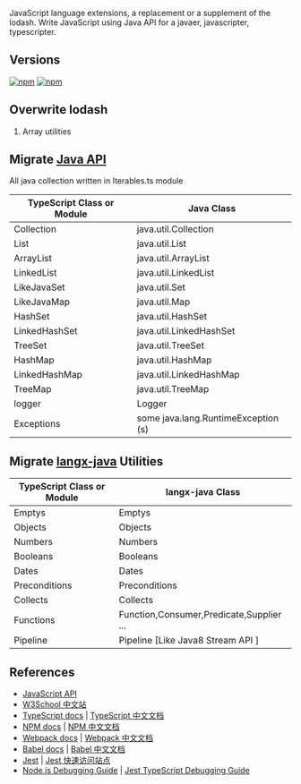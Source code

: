 JavaScript language extensions,  a replacement or a supplement of the lodash. Write JavaScript using Java API for a javaer, javascripter, typescripter.


## Versions
[![npm](https://img.shields.io/badge/npm-v1.1.0-green.svg)](https://www.npmjs.com/package/langx-js/v/1.1.0)
[![npm](https://img.shields.io/badge/npm-v1.0.7-green.svg)](https://www.npmjs.com/package/langx-js/v/1.0.7)

## Overwrite lodash
1. Array utilities

## Migrate [Java API](https://docs.oracle.com/javase/7/docs/api/)

All java collection written in Iterables.ts module

|TypeScript Class or Module | Java Class          |
|-----------------|---------------------|
|Collection       |java.util.Collection |
|List             |java.util.List       |
|ArrayList        |java.util.ArrayList  |
|LinkedList       |java.util.LinkedList |
|LikeJavaSet      |java.util.Set        |
|LikeJavaMap      |java.util.Map        |
|HashSet|java.util.HashSet|
|LinkedHashSet|java.util.LinkedHashSet|
|TreeSet|java.util.TreeSet|
|HashMap|java.util.HashMap|
|LinkedHashMap|java.util.LinkedHashMap|
|TreeMap|java.util.TreeMap|
|logger      |Logger        |
|Exceptions| some java.lang.RuntimeException (s)|


## Migrate [langx-java](https://github.com/fangjinuo/langx-java) Utilities
|TypeScript Class or Module | langx-java Class    |
|-----------------|---------------------|
|Emptys           |Emptys               |
|Objects          |Objects              |
|Numbers| Numbers|
|Booleans| Booleans|
|Dates| Dates|
|Preconditions    |Preconditions        |
|Collects       |Collects |
|Functions| Function,Consumer,Predicate,Supplier ... |
|Pipeline|Pipeline [Like Java8 Stream API ]|


## References
+ [JavaScript API](https://developer.mozilla.org/zh-CN/docs/Web/JavaScript)
+ [W3School 中文站](https://www.w3cschool.cn/)
+ [TypeScript docs](http://www.typescriptlang.org/docs/handbook/basic-types.html) | [TypeScript 中文文档](http://bigsec.net/b52/typescript-handbook/)
+ [NPM docs](https://docs.npmjs.com/cli-documentation/) | [NPM 中文文档](https://www.npmjs.cn/)
+ [Webpack docs](https://webpack.js.org/) | [Webpack 中文文档](https://www.webpackjs.com/concepts/)
+ [Babel docs](https://babeljs.io/docs/en/) | [Babel 中文文档](https://www.babeljs.cn/docs/)
+ [Jest](https://jestjs.io/) | [Jest 快速访问站点](https://www.w3cschool.cn/doc_jest/)
+ [Node.js Debugging Guide](https://nodejs.org/en/docs/guides/debugging-getting-started/) | [Jest TypeScript Debugging Guide](https://www.cnblogs.com/f1194361820/p/12497298.html)

